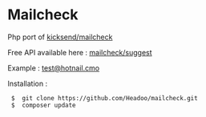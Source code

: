 Mailcheck
=========

Php port of [kicksend/mailcheck](https://github.com/Kicksend/mailcheck)

Free API available here : [mailcheck/suggest](http://headoo.com/api/mailcheck/suggest/)

Example : [test@hotnail.cmo](http://headoo.com/api/mailcheck/suggest/test@hotnail.cmo)

Installation : 

     $  git clone https://github.com/Headoo/mailcheck.git
     $  composer update
